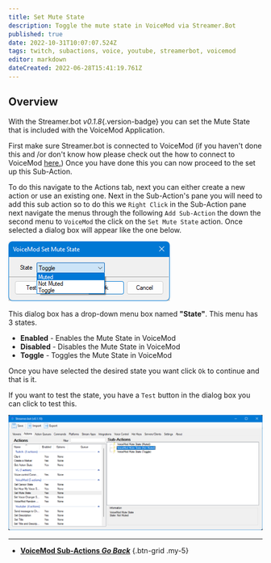 ```yaml
---
title: Set Mute State
description: Toggle the mute state in VoiceMod via Streamer.Bot
published: true
date: 2022-10-31T10:07:07.524Z
tags: twitch, subactions, voice, youtube, streamerbot, voicemod
editor: markdown
dateCreated: 2022-06-28T15:41:19.761Z
---
```


## Overview
With the Streamer.bot *v0.1.8*{.version-badge} you can set the Mute State that is included with the VoiceMod Application.

First make sure Streamer.bot is connected to VoiceMod (if you haven't done this and /or don't know how please check out the how to connect to VoiceMod [here.](/en/Integrations/VoiceMod))
Once you have done this you can now proceed to the set up this Sub-Action.

To do this navigate to the Actions tab, next you can either create a new action or use an existing one.
Next in the Sub-Action's pane you will need to add this sub action so to do this we `Right Click` in the Sub-Action pane next navigate the menus through the following `Add Sub-Action` the down the second menu to `VoiceMod` the click on the `Set Mute State` action. Once selected a dialog box will appear like the one below.

![mute-state-toggle.png](/voicemod/mute-state-toggle.png)

This dialog box has a drop-down menu box named **"State"**. This menu has 3 states. 

- **Enabled** - Enables the Mute State in VoiceMod
- **Disabled** - Disables the Mute State in VoiceMod
- **Toggle** - Toggles the Mute State in VoiceMod

Once you have selected the desired state you want click `Ok` to continue and that is it. 

If you want to test the state, you have a `Test` button in the dialog box you can click to test this.

![mute-state-complete.png](/voicemod/mute-state-complete.png)

---

- [<i class="mdi mdi-chevron-left"></i>**VoiceMod Sub-Actions *Go Back***](/Sub-Actions/VoiceMod)
{.btn-grid .my-5}